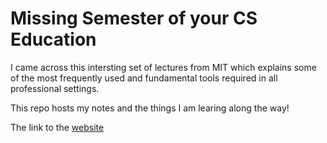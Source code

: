 # Missing Semester of your CS Education

I came across this intersting set of lectures from MIT which explains some of the most frequently used and fundamental tools required in all professional settings. 

This repo hosts my notes and the things I am learing along the way! 

The link to the [website](https://missing.csail.mit.edu)
